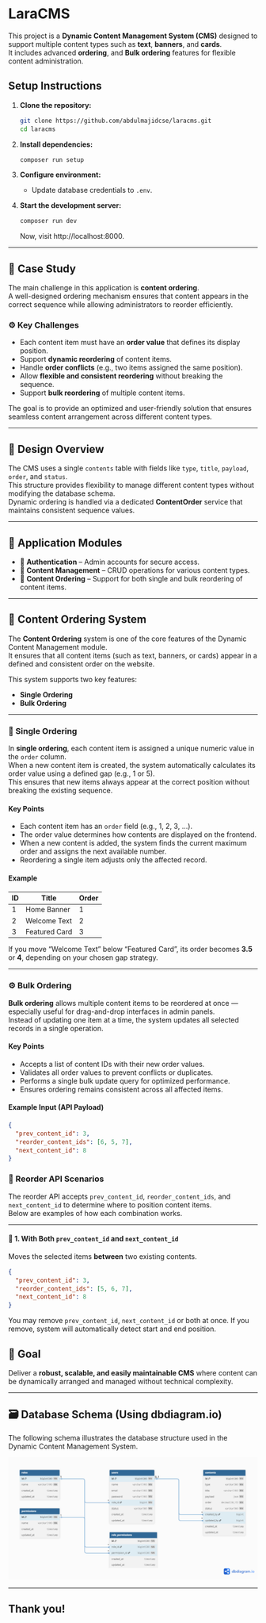 # LaraCMS

This project is a **Dynamic Content Management System (CMS)** designed to support multiple content types such as **text**, **banners**, and **cards**.  
It includes advanced **ordering**, and **Bulk ordering** features for flexible content administration.

## Setup Instructions

1. **Clone the repository:**
    ```bash
    git clone https://github.com/abdulmajidcse/laracms.git
    cd laracms
    ```

2. **Install dependencies:**
    ```bash
    composer run setup
    ```

3. **Configure environment:**
    - Update database credentials to `.env`.

4. **Start the development server:**
    ```bash
    composer run dev
    ```
    Now, visit http://localhost:8000.
    <!-- api docs here -->

---

## 📖 Case Study

The main challenge in this application is **content ordering**.  
A well-designed ordering mechanism ensures that content appears in the correct sequence while allowing administrators to reorder efficiently.

### ⚙️ Key Challenges
- Each content item must have an **order value** that defines its display position.  
- Support **dynamic reordering** of content items.  
- Handle **order conflicts** (e.g., two items assigned the same position).  
- Allow **flexible and consistent reordering** without breaking the sequence.  
- Support **bulk reordering** of multiple content items.

The goal is to provide an optimized and user-friendly solution that ensures seamless content arrangement across different content types.

---

## 🧠 Design Overview

The CMS uses a single `contents` table with fields like `type`, `title`, `payload`, `order`, and `status`.  
This structure provides flexibility to manage different content types without modifying the database schema.  
Dynamic ordering is handled via a dedicated **ContentOrder** service that maintains consistent sequence values.

---

## 🧩 Application Modules

- 🔐 **Authentication** – Admin accounts for secure access.   
- 🧱 **Content Management** – CRUD operations for various content types.  
- 🔢 **Content Ordering** – Support for both single and bulk reordering of content items.

---

## 🔢 Content Ordering System

The **Content Ordering** system is one of the core features of the Dynamic Content Management module.  
It ensures that all content items (such as text, banners, or cards) appear in a defined and consistent order on the website.

This system supports two key features:
- **Single Ordering**
- **Bulk Ordering**

---

### 🧩 Single Ordering

In **single ordering**, each content item is assigned a unique numeric value in the `order` column.  
When a new content item is created, the system automatically calculates its order value using a defined gap (e.g., 1 or 5).  
This ensures that new items always appear at the correct position without breaking the existing sequence.

#### Key Points
- Each content item has an `order` field (e.g., 1, 2, 3, ...).  
- The order value determines how contents are displayed on the frontend.  
- When a new content is added, the system finds the current maximum order and assigns the next available number.  
- Reordering a single item adjusts only the affected record.

#### Example
| ID | Title         | Order |
|----|----------------|-------|
| 1  | Home Banner    | 1     |
| 2  | Welcome Text   | 2     |
| 3  | Featured Card  | 3     |

If you move “Welcome Text” below “Featured Card”, its order becomes **3.5** or **4**, depending on your chosen gap strategy.

---

### ⚙️ Bulk Ordering

**Bulk ordering** allows multiple content items to be reordered at once — especially useful for drag-and-drop interfaces in admin panels.  
Instead of updating one item at a time, the system updates all selected records in a single operation.

#### Key Points
- Accepts a list of content IDs with their new order values.  
- Validates all order values to prevent conflicts or duplicates.  
- Performs a single bulk update query for optimized performance.  
- Ensures ordering remains consistent across all affected items.

#### Example Input (API Payload)
```json
{
  "prev_content_id": 3,
  "reorder_content_ids": [6, 5, 7],
  "next_content_id": 8
}
```

### 🔄 Reorder API Scenarios

The reorder API accepts `prev_content_id`, `reorder_content_ids`, and `next_content_id` to determine where to position content items.  
Below are examples of how each combination works.

---

#### 🧩 1. With Both `prev_content_id` and `next_content_id`
Moves the selected items **between** two existing contents.

```json
{
  "prev_content_id": 3,
  "reorder_content_ids": [5, 6, 7],
  "next_content_id": 8
}
```

You may remove `prev_content_id`, `next_content_id` or both at once. If you remove, system will automatically detect start and end position.

## 🚀 Goal

Deliver a **robust, scalable, and easily maintainable CMS** where content can be dynamically arranged and managed without technical complexity.

---

## 🗃️ Database Schema (Using dbdiagram.io)

The following schema illustrates the database structure used in the Dynamic Content Management System.

![Database Schema](cms-db-schema.png)

---

## Thank you!